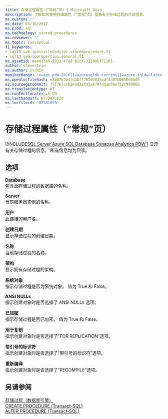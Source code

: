 ```yaml
---
title: 存储过程属性（“常规”页）| Microsoft Docs
description: 了解如何使用存储属性（“常规”页）查看有关存储过程的只读信息。
ms.custom: ''
ms.date: 03/16/2017
ms.prod: sql
ms.technology: stored-procedures
ms.reviewer: ''
ms.topic: conceptual
f1_keywords:
- sql13.swb.spassistededitor.storedprocedure.f1
- sql13.swb.spproperties.general.f1
ms.assetid: 8ee433b6-3931-47e8-b1cf-332806f71161
author: stevestein
ms.author: sstein
monikerRange: '>=aps-pdw-2016||=azuresqldb-current||=azure-sqldw-latest||>=sql-server-2016||=sqlallproducts-allversions||>=sql-server-linux-2017||=azuresqldb-mi-current'
ms.openlocfilehash: e9bb7b2bdfda8ff783db835adf4a87b0650d08d9
ms.sourcegitcommit: 75f767c7b1ead31f33a870fddab6bef52f99906b
ms.translationtype: HT
ms.contentlocale: zh-CN
ms.lasthandoff: 07/28/2020
ms.locfileid: "87331059"
---
```

# <a name="stored-procedure-properties-general-page"></a>存储过程属性（“常规”页）
[!INCLUDE[SQL Server Azure SQL Database Synapse Analytics PDW ](../../includes/applies-to-version/sql-asdb-asdbmi-asa-pdw.md)]
  显示有关存储过程的信息。 所有信息均为只读。  
  
## <a name="options"></a>选项  
 **Database**  
 包含此存储过程的数据库的名称。  
  
 **Server**  
 当前服务器实例的名称。  
  
 **用户**  
 此连接的用户名。  
  
 **创建日期**  
 显示存储过程的创建日期。  
  
 **名称**  
 当前存储过程的名称。  
  
 **架构**  
 显示拥有存储过程的架构。  
  
 **系统对象**  
 指示存储过程是否为系统对象。 值为 True 和 False。  
  
 **ANSI NULLs**  
 指示创建对象时是否选择了 ANSI NULLs 选项。  
  
 **已加密**  
 指示存储过程是否已加密。 值为 True 和 False。  
  
 **用于复制**  
 指示创建对象时是否选择了“FOR REPLICATION”选项。  
  
 **带引号的标识符**  
 指示创建对象时是否选择了“带引号的标识符”选项。  
  
 **重新编译**  
 指示创建对象时是否选择了“RECOMPILE”选项。  
  
## <a name="see-also"></a>另请参阅  
 [存储过程（数据库引擎）](../../relational-databases/stored-procedures/stored-procedures-database-engine.md)   
 [CREATE PROCEDURE (Transact-SQL)](../../t-sql/statements/create-procedure-transact-sql.md)   
 [ALTER PROCEDURE (Transact-SQL)](../../t-sql/statements/alter-procedure-transact-sql.md)  
  
  
